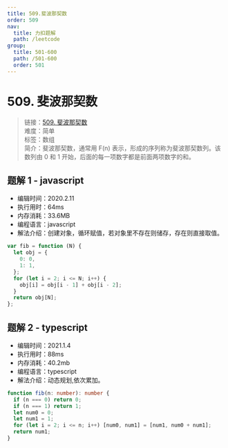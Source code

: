 ```yaml
---
title: 509.斐波那契数
order: 509
nav:
  title: 力扣题解
  path: /leetcode
group:
  title: 501-600
  path: /501-600
  order: 501
---
```


# 509. 斐波那契数

> 链接：[509. 斐波那契数](https://leetcode-cn.com/problems/fibonacci-number/)  
> 难度：简单  
> 标签：数组  
> 简介：斐波那契数，通常用 F(n) 表示，形成的序列称为斐波那契数列。该数列由 0 和 1 开始，后面的每一项数字都是前面两项数字的和。

## 题解 1 - javascript

- 编辑时间：2020.2.11
- 执行用时：64ms
- 内存消耗：33.6MB
- 编程语言：javascript
- 解法介绍：创建对象，循环赋值，若对象里不存在则储存，存在则直接取值。

```javascript
var fib = function (N) {
  let obj = {
    0: 0,
    1: 1,
  };
  for (let i = 2; i <= N; i++) {
    obj[i] = obj[i - 1] + obj[i - 2];
  }
  return obj[N];
};
```

## 题解 2 - typescript

- 编辑时间：2021.1.4
- 执行用时：88ms
- 内存消耗：40.2mb
- 编程语言：typescript
- 解法介绍：动态规划,依次累加。

```typescript
function fib(n: number): number {
  if (n === 0) return 0;
  if (n === 1) return 1;
  let num0 = 0;
  let num1 = 1;
  for (let i = 2; i <= n; i++) [num0, num1] = [num1, num0 + num1];
  return num1;
}
```
